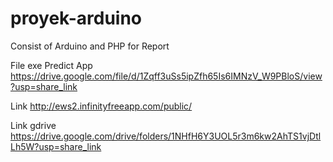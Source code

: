 # proyek-arduino
Consist of Arduino and PHP for Report

File exe Predict App
https://drive.google.com/file/d/1Zqff3uSs5ipZfh65Is6IMNzV_W9PBloS/view?usp=share_link

Link
http://ews2.infinityfreeapp.com/public/

Link gdrive
https://drive.google.com/drive/folders/1NHfH6Y3UOL5r3m6kw2AhTS1vjDtlLh5W?usp=share_link
